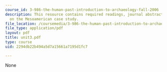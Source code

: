 ```yaml
---
course_id: 3-986-the-human-past-introduction-to-archaeology-fall-2006
description: This resource contains required readings, journal abstracts, and synopses
  on the Mesoamerican case study.
file_location: /coursemedia/3-986-the-human-past-introduction-to-archaeology-fall-2006/2294db22b494a5d7a15661a7195d1fc7_unit3.pdf
file_type: application/pdf
layout: pdf
title: unit3.pdf
type: course
uid: 2294db22b494a5d7a15661a7195d1fc7

---
```

None